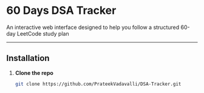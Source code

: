 # 60 Days DSA Tracker

An interactive web interface designed to help you follow a structured 60-day LeetCode study plan

---

## Installation

1. **Clone the repo**
   ```bash
   git clone https://github.com/PrateekVadavalli/DSA-Tracker.git
